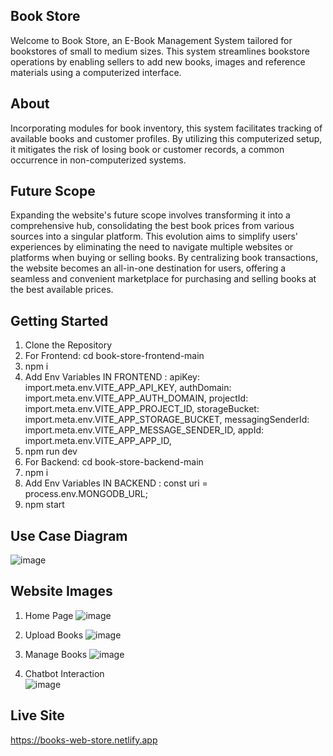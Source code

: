 ## Book Store

Welcome to Book Store, an E-Book Management System tailored for bookstores of small to 
medium sizes. This system streamlines bookstore operations by enabling sellers to add 
new books, images and reference materials using a computerized interface. 

## About

Incorporating modules for book inventory, this system facilitates tracking of available 
books and customer profiles. By utilizing this computerized setup, it mitigates the risk of 
losing book or customer records, a common occurrence in non-computerized systems.

## Future Scope

Expanding the website's future scope involves transforming it into a comprehensive hub, 
consolidating the best book prices from various sources into a singular platform. This evolution 
aims to simplify users' experiences by eliminating the need to navigate multiple websites or 
platforms when buying or selling books. By centralizing book transactions, the website becomes 
an all-in-one destination for users, offering a seamless and convenient marketplace for purchasing 
and selling books at the best available prices.

## Getting Started

1. Clone the Repository
2. For Frontend: cd book-store-frontend-main
3. npm i
4. Add Env Variables
   IN FRONTEND :
   apiKey: import.meta.env.VITE_APP_API_KEY,
   authDomain: import.meta.env.VITE_APP_AUTH_DOMAIN,
   projectId: import.meta.env.VITE_APP_PROJECT_ID,
   storageBucket: import.meta.env.VITE_APP_STORAGE_BUCKET,
   messagingSenderId: import.meta.env.VITE_APP_MESSAGE_SENDER_ID,
   appId: import.meta.env.VITE_APP_APP_ID,
5. npm run dev
6. For Backend: cd book-store-backend-main
7. npm i
8. Add Env Variables
   IN BACKEND :
   const uri = process.env.MONGODB_URL;
9. npm start

## Use Case Diagram

![image](https://github.com/himanshi-sharma-123/Book-Store/assets/78066781/cba27cd2-8fe7-4a38-b9d2-1431c40f4dae)

## Website Images

1. Home Page
   ![image](https://github.com/himanshi-sharma-123/Book-Store/assets/78066781/e934c810-0044-4e29-98a1-9cbcbd3b01db)

2. Upload Books
   ![image](https://github.com/himanshi-sharma-123/Book-Store/assets/78066781/4ed97a98-9dc0-4fa3-8325-b04cea5edf70)

3. Manage Books
   ![image](https://github.com/himanshi-sharma-123/Book-Store/assets/78066781/5cd4910d-b5e1-4cff-b4ca-1fa2d82aac80)

4. Chatbot Interaction   
   ![image](https://github.com/himanshi-sharma-123/Book-Store/assets/78066781/cf0a7afb-3285-435b-b51f-ec8a9cacf1d5)

## Live Site

   https://books-web-store.netlify.app











